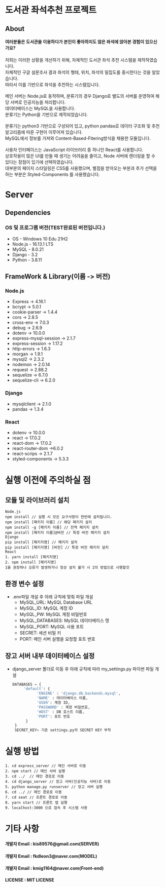 # 도서관 좌석추천 프로젝트

## About
<h4>여러분들은 도서관을 이용하다가 본인이 좋아하지도 않은 좌석에 앉아본 경험이 있으신가요?</h4>
<div>
  저희는 이러한 상황을 개선하기 위해, 자체적인 도서관 좌석 추천 시스템을 제작하였습니다.<br/>
  자체적인 구글 설문조사 결과 좌석의 형태, 위치, 좌석의 밀집도를 중시한다는 것을 알았습니다.<br/>
  따라서 이를 기반으로 좌석을 추천하는 시스템입니다.<br/>
</div>
<br/>
<div>
  메인 서버는 Node.js로 동작하며, 분류기의 경우 Django로 별도의 서버를 운영하여 해당 서버로 인공지능을 처리합니다.<br/>
  데이터베이스는 MySQL을 사용합니다.<br/>
  분류기는 Python을 기반으로 제작되었습니다.<br/>
</div>
<br/>
<div>
  분류기는 python3 기반으로 구성되어 있고, python pandas로 데이터 구조화 및 추천 알고리즘에 따른 구현이 이루어져 있습니다.<br/>
  MySQL에서 정보를 가져와 Content-Based-Fitering방식을 채용한 모듈입니다.<br/>
</div>
<br/>
<div>
  사용자 인터페이스는 JavaScript 라이브러리 중 하나인 React를 사용합니다.<br/>
  상호작용이 많은 UI를 만들 때 생기는 어려움을 줄이고, Node 서버에 렌더링을 할 수 있다는 장점이 있기에 선택하였습니다.<br/>
  대부분의 페이지 스타일링은 CSS를 사용했으며, 별점을 받아오는 부분과 추가 선택을 하는 부분은 Styled-Components 를 사용했습니다.<br/>
</div>

# Server

## Dependencies 

### OS 및 프로그램 버전(TEST완료된 버전입니다.)
 * OS - Windows 10 Edu 21H2<br>
 * Node.js - 16.13.1 LTS<br>
 * MySQL - 8.0.21<br>
 * Django - 3.2 <br>
 * Python - 3.8.11<br>
 
## FrameWork & Library(이름 -> 버전)
### Node.js
 * Express -> 4.16.1<br>
 * bcrypt -> 5.0.1<br>
 * cookie-parser -> 1.4.4<br>
 * cors -> 2.8.5<br>
 * cross-env -> 7.0.3<br>
 * debug -> 2.6.9<br>
 * dotenv -> 10.0.0<br>
 * express-mysql-session -> 2.1.7<br>
 * express-session -> 1.17.2<br>
 * http-errors -> 1.6.3<br>
 * morgan -> 1.9.1<br>
 * mysql2 -> 2.3.2<br>
 * nodemon -> 2.0.14<br>
 * request -> 2.88.2<br>
 * sequelize -> 6.7.0<br>
 * sequelize-cli -> 6.2.0<br>
### Django
 * mysqlclient -> 2.1.0<br>
 * pandas -> 1.3.4<br>
### React
 * dotenv -> 10.0.0<br>
 * react -> 17.0.2<br>
 * react-dom -> 17.0.2<br>
 * react-router-dom ->6.0.2<br>
 * react-scrips -> 2.1.7<br>
 * styled-components -> 5.3.3<br>
 # 실행 이전에 주의하실 점
 ## 모듈 및 라이브러리 설치
 ```
 Node.js
 npm install // 실행 시 모든 요구사항이 한번에 설치됩니다.
 npm install [패키지 이름] // 해당 패키지 설치
 npm install -g [패키지 이름] // 전역 패키지 설치
 npm install [패키지 이름]@버전 // 특정 버전 패키지 설치
 Django
 pip install [패키지명] // 패키지 설치
 pip install [패키지명] [버전] // 특정 버전 패키지 설치
 React
 1. yarn install [패키지명]
 2. npm install [패키지명]
 1을 권장하나 오류가 발생하거나 정상 설치 불가 시 2의 방법으로 시행할것
```
## 환경 변수 설정
- .env파일 개설 후 아래 규칙에 맞춰 파일 개설
  - MySQL_URL: MySQL Database URL
  - MySQL_ID: MySQL 계정 ID
  - MySQL_PW: MySQL 계정 비밀번호
  - MySQL_DATABASES: MySQL 데이터베이스 명
  - MySQL_PORT: MySQL 사용 포트
  - SECRET: 세션 비밀 키
  - PORT: 메인 서버 실행을 요청할 포트 번호

## 장고 서버 내부 데이터베이스 설정
- django_server 폴더로 이동 후 아래 규칙에 따라 my_settings.py 파이썬 파일 개설
   ```py
   DATABASES = {
        'default': {
              'ENGINE' : 'django.db.backends.mysql',
              'NAME' : 데이터베이스 이름,
              'USER': 계정 ID,
              'PASSWORD' : 계정 비밀번호,
              'HOST' : DB 호스트 이름,
              'PORT': 포트 번호
         }
    }
    SECRET_KEY= 기존 settings.py의 SECRET KEY 부착
    ```

# 실행 방법
```
1. cd express_server // 메인 서버로 이동
2. npm start // 메인 서버 실행
3. cd ../  // 메인 경로로 이동
4. cd django_server // 장고 서버(인공지능 서버)로 이동
5. python manage.py runserver // 장고 서버 실행
6. cd ../ // 메인 경로로 이동
7. cd seat // 프론트 경로로 이동
8. yarn start // 프론트 앱 실행
9. localhost:3000 으로 접속 후 시스템 사용
```

# 기타 사항
<h4>개발자 Email : kis89576@gmail.com(SERVER)</h4>
<h4>개발자 Email : fkdleon3@naver.com(MODEL)</h4>
<h4>개발자 Email : kmig1164@naver.com(Front-end)</h4>
<h4> LICENSE : MIT LICENSE </h4>

